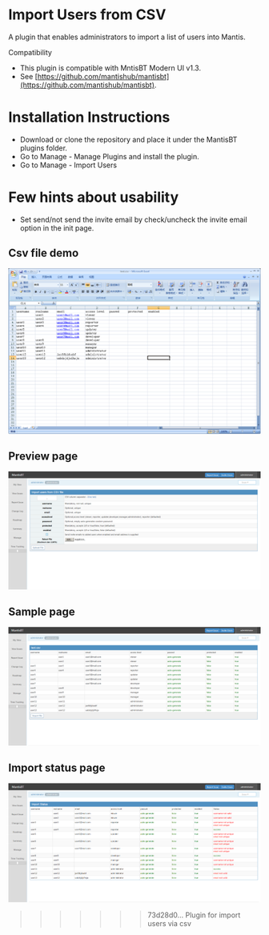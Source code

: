 # Import Users from CSV

A plugin that enables administrators to import a list of users into Mantis.

Compatibility

- This plugin is compatible with MntisBT Modern UI v1.3.
- See [https://github.com/mantishub/mantisbt](https://github.com/mantishub/mantisbt).

# Installation Instructions

- Download or clone the repository and place it under the MantisBT plugins folder.
- Go to Manage - Manage Plugins and install the plugin.
- Go to Manage - Import Users

# Few hints about usability

- Set send/not send the invite email by check/uncheck the invite email option in the init page.

## Csv file demo

![Csv Demo](wiki/csv_demo.png "Csv Demo")

## Preview page

![Init Page](wiki/init_page.png "Init Page")

## Sample page

![Col Set](wiki/col_set.png "Col Set")

## Import status page

![Status Page](wiki/status_page.png "Status Page")
>>>>>>> 73d28d0... Plugin for import users via csv

